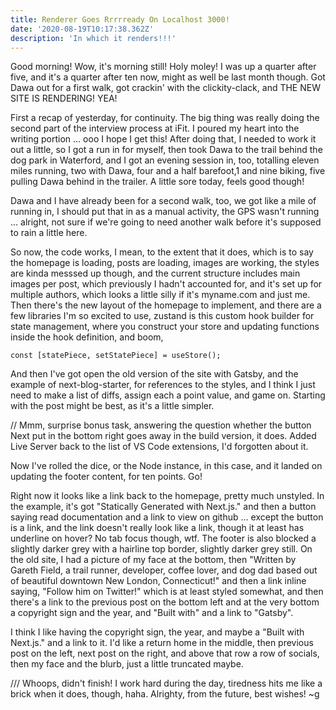 ```yaml
---
title: Renderer Goes Rrrrready On Localhost 3000!
date: '2020-08-19T10:17:38.362Z'
description: 'In which it renders!!!'
---
```


Good morning! Wow, it's morning still! Holy moley! I was up a quarter after five, and it's a quarter after ten now, might as well be last month though. Got Dawa out for a first walk, got crackin' with the clickity-clack, and THE NEW SITE IS RENDERING! YEA!

First a recap of yesterday, for continuity. The big thing was really doing the second part of the interview process at iFit. I poured my heart into the writing portion ... ooo I hope I get this! After doing that, I needed to work it out a little, so I got a run in for myself, then took Dawa to the trail behind the dog park in Waterford, and I got an evening session in, too, totalling eleven miles running, two with Dawa, four and a half barefoot,1 and nine biking, five pulling Dawa behind in the trailer. A little sore today, feels good though!

Dawa and I have already been for a second walk, too, we got like a mile of running in, I should put that in as a manual activity, the GPS wasn't running ... alright, not sure if we're going to need another walk before it's supposed to rain a little here.

So now, the code works, I mean, to the extent that it does, which is to say the homepage is loading, posts are loading, images are working, the styles are kinda messsed up though, and the current structure includes main images per post, which previously I hadn't accounted for, and it's set up for multiple authors, which looks a little silly if it's myname.com and just me. Then there's the new layout of the homepage to implement, and there are a few libraries I'm so excited to use, zustand is this custom hook builder for state management, where you construct your store and updating functions inside the hook definition, and boom,

`const [statePiece, setStatePiece] = useStore();`

And then I've got open the old version of the site with Gatsby, and the example of next-blog-starter, for references to the styles, and I think I just need to make a list of diffs, assign each a point value, and game on. Starting with the post might be best, as it's a little simpler.

// Mmm, surprise bonus task, answering the question whether the button Next put in the bottom right goes away in the build version, it does. Added Live Server back to the list of VS Code extensions, I'd forgotten about it.

Now I've rolled the dice, or the Node instance, in this case, and it landed on updating the footer content, for ten points. Go!

Right now it looks like a link back to the homepage, pretty much unstyled. In the example, it's got "Statically Generated with Next.js." and then a button saying read documentation and a link to view on github ... except the button is a link, and the link doesn't really look like a link, though it at least has underline on hover? No tab focus though, wtf. The footer is also blocked a slightly darker grey with a hairline top border, slightly darker grey still. On the old site, I had a picture of my face at the bottom, then "Written by Gareth Field, a trail runner, developer, coffee lover, and dog dad based out of beautiful downtown New London, Connecticut!" and then a link inline saying, "Follow him on Twitter!" which is at least styled somewhat, and then there's a link to the previous post on the bottom left and at the very bottom a copyright sign and the year, and "Built with" and a link to "Gatsby".

I think I like having the copyright sign, the year, and maybe a "Built with Next.js." and a link to it. I'd like a return home in the middle, then previous post on the left, next post on the right, and above that row a row of socials, then my face and the blurb, just a little truncated maybe.

/// Whoops, didn't finish! I work hard during the day, tiredness hits me like a brick when it does, though, haha. Alrighty, from the future, best wishes! ~g
